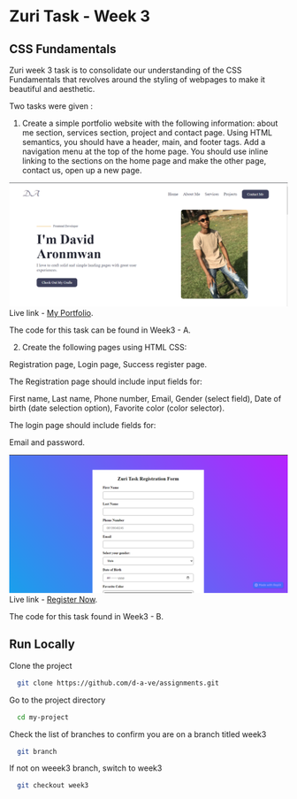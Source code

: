 
# Zuri Task - Week 3
## CSS Fundamentals

Zuri week 3 task is to consolidate our understanding of the
CSS Fundamentals that revolves around the styling of webpages
to make it beautiful and aesthetic.

Two tasks were given :
1. Create a simple portfolio website with the following 
information: about me section, services section, project and contact page.
Using HTML semantics, you should have a header, main, and 
footer tags. Add a navigation menu at the top of the home 
page. You should use inline linking to the sections on 
the home page and make the other page, contact us, open up 
a new page.

![Dave's Zuri Task Week3 Portfolio](https://github.com/d-a-ve/assignments/blob/week3/assets/Zuri%20task%20portfolio%20img.PNG?raw=true)
Live link - [My Portfolio](https://My-Portfolio.daimaoudave.repl.co).

The code for this task can be found in Week3 - A.

2. Create the following pages using HTML CSS:

Registration page, Login page, Success register page.

The Registration page should include input fields for:

First name, Last name, Phone number, Email, 
Gender (select field), Date of birth (date selection option),
Favorite color (color selector).

The login page should include fields for:

Email and password.

![Dave's Zuri Task Week3 Registration Form](https://github.com/d-a-ve/assignments/blob/week3/assets/Zuri%20task%20registration%20form.PNG?raw=true)
Live link - [Register Now](https://Zuri-Task-week-3-B.daimaoudave.repl.co).

The code for this task found in Week3 - B.
## Run Locally

Clone the project

```bash
  git clone https://github.com/d-a-ve/assignments.git
```

Go to the project directory

```bash
  cd my-project
```

Check the list of branches to confirm you are on a
branch titled week3

```bash
  git branch
```

If not on weeek3 branch, switch to week3

```bash
  git checkout week3
```

